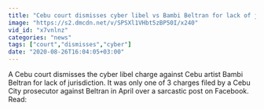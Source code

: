```yaml
---
title: "Cebu court dismisses cyber libel vs Bambi Beltran for lack of jurisdiction"
image: "https://s2.dmcdn.net/v/SPSXl1VHbt5zBP50I/x240"
vid_id: "x7vnlnz"
categories: "news"
tags: ["court","dismisses","cyber"]
date: "2020-08-26T16:04:05+03:00"
---
```

A Cebu court dismisses the cyber libel charge against Cebu artist Bambi Beltran for lack of jurisdiction. It was only one of 3 charges filed by a Cebu City prosecutor against Beltran in April over a sarcastic post on Facebook.  <br>Read: 
